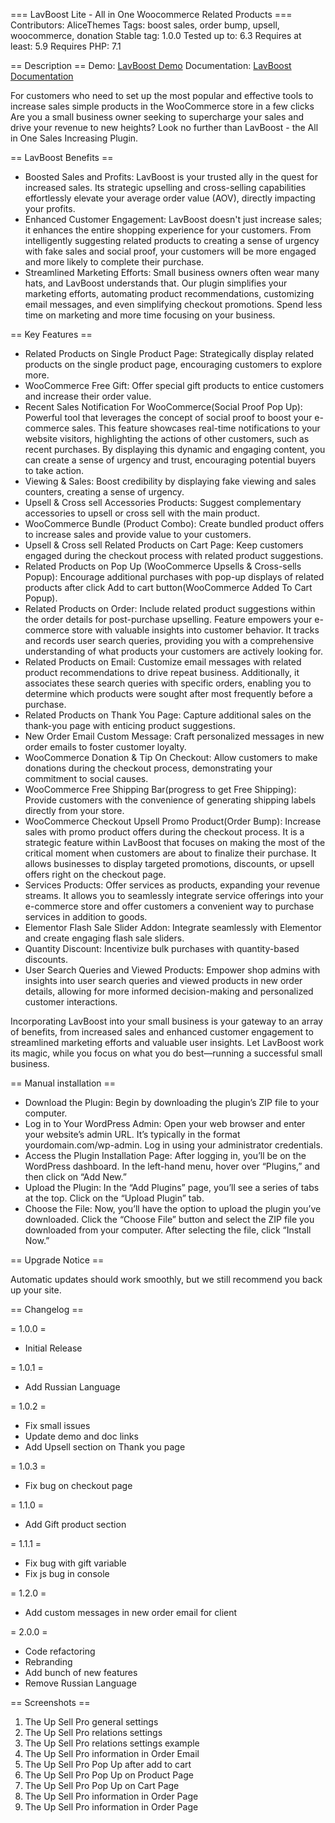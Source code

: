 ===  LavBoost Lite - All in One Woocommerce Related Products ===
Contributors: AliceThemes
Tags: boost sales, order bump, upsell, woocommerce, donation
Stable tag: 1.0.0
Tested up to: 6.3
Requires at least: 5.9
Requires PHP: 7.1


== Description ==
Demo: [LavBoost Demo](https://lav-boost.alicethemes.com/)
Documentation: [LavBoost Documentation](https://alicethemes.com/documentation/)

For customers who need to set up the most popular and effective tools to increase sales simple products in the WooCommerce store in a few clicks
Are you a small business owner seeking to supercharge your sales and drive your revenue to new heights? Look no further than LavBoost - the All in One Sales Increasing Plugin.

== LavBoost Benefits ==
* Boosted Sales and Profits: LavBoost is your trusted ally in the quest for increased sales. Its strategic upselling and cross-selling capabilities effortlessly elevate your average order value (AOV), directly impacting your profits.
* Enhanced Customer Engagement: LavBoost doesn't just increase sales; it enhances the entire shopping experience for your customers. From intelligently suggesting related products to creating a sense of urgency with fake sales and social proof, your customers will be more engaged and more likely to complete their purchase.
* Streamlined Marketing Efforts: Small business owners often wear many hats, and LavBoost understands that. Our plugin simplifies your marketing efforts, automating product recommendations, customizing email messages, and even simplifying checkout promotions. Spend less time on marketing and more time focusing on your business.

== Key Features ==
* Related Products on Single Product Page: Strategically display related products on the single product page, encouraging customers to explore more.
* WooCommerce Free Gift: Offer special gift products to entice customers and increase their order value.
* Recent Sales Notification For WooCommerce(Social Proof Pop Up): Powerful tool that leverages the concept of social proof to boost your e-commerce sales. This feature showcases real-time notifications to your website visitors, highlighting the actions of other customers, such as recent purchases. By displaying this dynamic and engaging content, you can create a sense of urgency and trust, encouraging potential buyers to take action.
* Viewing & Sales: Boost credibility by displaying fake viewing and sales counters, creating a sense of urgency.
* Upsell & Cross sell Accessories Products: Suggest complementary accessories to upsell or cross sell  with the main product.
* WooCommerce Bundle (Product Combo): Create bundled product offers to increase sales and provide value to your customers.
* Upsell & Cross sell Related Products on Cart Page: Keep customers engaged during the checkout process with related product suggestions.
* Related Products on Pop Up (WooCommerce Upsells & Cross-sells Popup): Encourage additional purchases with pop-up displays of related products after click Add to cart button(WooCommerce Added To Cart Popup).
* Related Products on Order: Include related product suggestions within the order details for post-purchase upselling. Feature empowers your e-commerce store with valuable insights into customer behavior. It tracks and records user search queries, providing you with a comprehensive understanding of what products your customers are actively looking for.
* Related Products on Email: Customize email messages with related product recommendations to drive repeat business. Additionally, it associates these search queries with specific orders, enabling you to determine which products were sought after most frequently before a purchase.
* Related Products on Thank You Page: Capture additional sales on the thank-you page with enticing product suggestions.
* New Order Email Custom Message: Craft personalized messages in new order emails to foster customer loyalty.
* WooCommerce Donation & Tip On Checkout: Allow customers to make donations during the checkout process, demonstrating your commitment to social causes.
* WooCommerce Free Shipping Bar(progress to get Free Shipping): Provide customers with the convenience of generating shipping labels directly from your store.
* WooCommerce Checkout Upsell Promo Product(Order Bump): Increase sales with promo product offers during the checkout process. It is a strategic feature within LavBoost that focuses on making the most of the critical moment when customers are about to finalize their purchase. It allows businesses to display targeted promotions, discounts, or upsell offers right on the checkout page.
* Services Products: Offer services as products, expanding your revenue streams. It allows you to seamlessly integrate service offerings into your e-commerce store and offer customers a convenient way to purchase services in addition to goods.
* Elementor Flash Sale Slider Addon: Integrate seamlessly with Elementor and create engaging flash sale sliders.
* Quantity Discount: Incentivize bulk purchases with quantity-based discounts.
* User Search Queries and Viewed Products: Empower shop admins with insights into user search queries and viewed products in new order details, allowing for more informed decision-making and personalized customer interactions.

Incorporating LavBoost into your small business is your gateway to an array of benefits, from increased sales and enhanced customer engagement to streamlined marketing efforts and valuable user insights. Let LavBoost work its magic, while you focus on what you do best—running a successful small business.


== Manual installation ==

* Download the Plugin: Begin by downloading the plugin’s ZIP file to your computer.
* Log in to Your WordPress Admin: Open your web browser and enter your website’s admin URL. It’s typically in the format yourdomain.com/wp-admin. Log in using your administrator credentials.
* Access the Plugin Installation Page: After logging in, you’ll be on the WordPress dashboard. In the left-hand menu, hover over “Plugins,” and then click on “Add New.”
* Upload the Plugin: In the “Add Plugins” page, you’ll see a series of tabs at the top. Click on the “Upload Plugin” tab.
* Choose the File: Now, you’ll have the option to upload the plugin you’ve downloaded. Click the “Choose File” button and select the ZIP file you downloaded from your computer. After selecting the file, click “Install Now.”

== Upgrade Notice ==

Automatic updates should work smoothly, but we still recommend you back up your site.


== Changelog ==

= 1.0.0 =
* Initial Release

= 1.0.1 =
* Add Russian Language

= 1.0.2 =
* Fix small issues
* Update demo and doc links
* Add Upsell section on Thank you page

= 1.0.3 =
* Fix bug on checkout page

= 1.1.0 =
* Add Gift product section

= 1.1.1 =
* Fix bug with gift variable
* Fix js bug in console

= 1.2.0 =
* Add custom messages in new order email for client

= 2.0.0 =
* Code refactoring
* Rebranding
* Add bunch of new features
* Remove Russian Language

== Screenshots ==

1. The Up Sell Pro general settings
2. The Up Sell Pro relations settings
3. The Up Sell Pro relations settings example
4. The Up Sell Pro information in Order Email
5. The Up Sell Pro Pop Up after add to cart
6. The Up Sell Pro Pop Up on Product Page
7. The Up Sell Pro Pop Up on Cart Page
8. The Up Sell Pro information in Order Page
9. The Up Sell Pro information in Order Page
